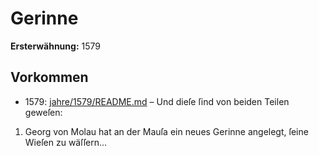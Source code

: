 # Gerinne

**Ersterwähnung:** 1579

## Vorkommen
- 1579: [jahre/1579/README.md](../jahre/1579/README.md) – Und
dieſe ſind von beiden Teilen geweſen:

1) Georg von Molau hat an der Mauſa ein neues
Gerinne angelegt, ſeine Wieſen zu wäſſern...
